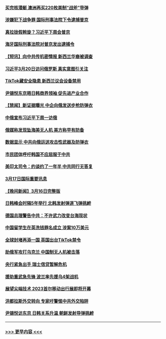 #### [买完核潜艇 澳洲再买220枚美制“战斧”导弹](../pages/prog202/a103671219.md?t=03180943) 
#### [涉嫌犯下战争罪 国际刑事法院下令逮捕普京](../pages/prog202/a103671214.md?t=03180943) 
#### [真拉拢假斡旋？习近平下周会普京](../pages/prog202/a103671213.md?t=03180943) 
#### [海牙国际刑事法院对普京发出逮捕令](../pages/prog202/a103671119.md?t=03180943) 
#### [【短讯】向中共传机密情报 新西兰华裔被调查](../pages/prog202/a103671052.md?t=03180943) 
#### [习近平3月20日访问俄罗斯 真实意图引关注](../pages/prog202/a103671028.md?t=03180943) 
#### [TikTok藏安全隐患 新西兰议会设备禁用](../pages/prog202/a103671029.md?t=03180943) 
#### [尹锡悦东京晤日韩商界领袖 促先进产业合作](../pages/prog202/a103671031.md?t=03180943) 
#### [【禁闻】新证据曝光 中企向俄发送步枪防弹衣](../pages/prog202/a103670984.md?t=03180943) 
#### [中俄宣布习近平下周一访俄](../pages/prog202/a103670952.md?t=03180943) 
#### [俄媒称发现坠海美无人机 美方称早有防备](../pages/prog202/a103670809.md?t=03180943) 
#### [数据显示 中共向俄运送攻击性武器及防弹衣](../pages/prog202/a103670805.md?t=03180943) 
#### [市民团体呼吁韩国不应屈服于中共](../pages/prog202/a103670797.md?t=03180943) 
#### [美印太司令：约谈约了一年半 中共同行无答复](../pages/prog202/a103670800.md?t=03180943) 
#### [3月17日国际重要讯息](../pages/prog202/a103670790.md?t=03180943) 
#### [【晚间新闻】3月16日完整版](../pages/prog202/a103670633.md?t=03180943) 
#### [日韩峰会时隔5年举行 北韩发射弹道飞弹挑衅](../pages/prog202/a103670630.md?t=03180943) 
#### [德国总理警告中共：不许武力改变台海现状](../pages/prog202/a103670631.md?t=03180943) 
#### [中国留学生在英洗钱罪名成立 涉案10万美元](../pages/prog202/a103670566.md?t=03180943) 
#### [全球封堵再添一国 英国出台TikTok禁令](../pages/prog202/a103670486.md?t=03180943) 
#### [助俄军攻打乌克兰 中国制无人机被击落](../pages/prog202/a103670484.md?t=03180943) 
#### [央行紧急出手 瑞士信贷暂解危机](../pages/prog202/a103670483.md?t=03180943) 
#### [援助重武急先锋 波兰率先援乌4架战机](../pages/prog202/a103670482.md?t=03180943) 
#### [展望尖端技术 2023首尔移动出行展即将开幕](../pages/prog202/a103670322.md?t=03180943) 
#### [洪都拉斯外交转向 专家吁警惕中共外交陷阱](../pages/prog202/a103670318.md?t=03180943) 
#### [尹锡悦访东京 日韩关系升温 朝鲜发射导弹挑衅](../pages/prog202/a103670316.md?t=03180943) 

----
#### [ >>> 更早内容 <<< ](../indexes/prog202-earlier.md)
